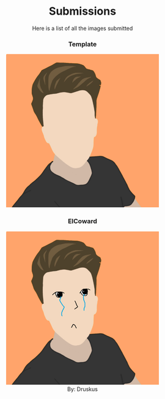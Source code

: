 <h1 align="center">Submissions</h1>
<p align="center">Here is a list of all the images submitted</p>


<h3 align="center">Template</h3>
<p align="center">
    <img width="400" src="template.png">
</p>

<h3 align="center">ElCoward</h3>
<p align="center">
    <img width="400" src="pre-kontest/ElCoward.png">
    <br>
    <a>By: Druskus</a>
</p>
